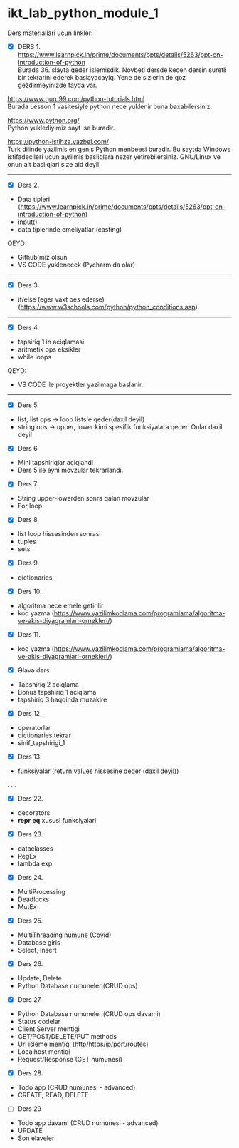 # ikt_lab_python_module_1

Ders materiallari ucun linkler:
<br>
- [x] DERS 1. <br>
https://www.learnpick.in/prime/documents/ppts/details/5263/ppt-on-introduction-of-python <br>
Burada 36. slayta qeder islemisdik. Novbeti dersde kecen dersin suretli bir tekrarini ederek baslayacayiq. Yene de sizlerin de goz gezdirmeyinizde fayda var.

https://www.guru99.com/python-tutorials.html <br>
Burada Lesson 1 vasitesiyle python nece yuklenir buna baxabilersiniz.

https://www.python.org/ <br>
Python yuklediyimiz sayt ise buradir.

https://python-istihza.yazbel.com/ <br>
Turk dilinde yazilmis en genis Python menbeesi buradir. Bu saytda Windows istifadecileri ucun ayrilmis basliqlara nezer yetirebilersiniz. GNU/Linux ve onun alt basliqlari size aid deyil.
<hr>

- [x] Ders 2. <br>

* Data tipleri (https://www.learnpick.in/prime/documents/ppts/details/5263/ppt-on-introduction-of-python)
* input()
* data tiplerinde emeliyatlar (casting)

QEYD:
* Github'miz olsun
* VS CODE yuklenecek (Pycharm da olar)

<hr>

- [x] Ders 3. <br>

* if/else (eger vaxt bes ederse) (https://www.w3schools.com/python/python_conditions.asp)
<hr>

- [x] Ders 4. <br>

* tapsiriq 1 in aciqlamasi
* aritmetik ops eksikler
* while loops

QEYD:
* VS CODE ile proyektler yazilmaga baslanir.
<hr>

- [x] Ders 5. <br>

* list, list ops -> loop lists'e qeder(daxil deyil)
* string ops -> upper, lower kimi spesifik funksiyalara qeder. Onlar daxil deyil

- [x] Ders 6. <br>
* Mini tapshiriqlar aciqlandi
* Ders 5 ile eyni movzular tekrarlandi.

- [x] Ders 7. <br>
* String upper-lowerden sonra qalan movzular
* For loop


- [x] Ders 8. <br>
* list loop hissesinden sonrasi
* tuples
* sets

- [x] Ders 9. <br>
* dictionaries

- [x] Ders 10. <br>
* algoritma nece emele getirilir
* kod yazma (https://www.yazilimkodlama.com/programlama/algoritma-ve-akis-diyagramlari-ornekleri/)

- [x] Ders 11. <br>
* kod yazma (https://www.yazilimkodlama.com/programlama/algoritma-ve-akis-diyagramlari-ornekleri/)

- [x] Əlavə dərs <br>
* Tapshiriq 2 aciqlama
* Bonus tapshiriq 1 aciqlama
* tapshiriq 3 haqqinda muzakire

- [x] Ders 12. <br>
* operatorlar
* dictionaries tekrar
* sinif_tapshirigi_1

- [x] Ders 13. <br>
* funksiyalar (return values hissesine qeder (daxil deyil))

.
.
.

- [x] Ders 22. <br>
* decorators
* __repr__ __eq__ xususi funksiyalari

- [x] Ders 23. <br>
* dataclasses
* RegEx
* lambda exp

- [x] Ders 24. <br>
* MultiProcessing
* Deadlocks
* MutEx

- [x] Ders 25. <br>
* MultiThreading numune (Covid)
* Database giris
* Select, Insert

- [x] Ders 26. <br>
* Update, Delete
* Python Database numuneleri(CRUD ops)


- [x] Ders 27. <br>
* Python Database numuneleri(CRUD ops davami)
* Status codelar
* Client Server mentigi
* GET/POST/DELETE/PUT methods
* Url isleme mentiqi (http/https/ip/port/routes)
* Localhost mentiqi
* Request/Response (GET numunesi)

- [x] Ders 28 <br>
* Todo app (CRUD numunesi - advanced)
* CREATE, READ, DELETE

- [ ] Ders 29 <br>
* Todo app davami (CRUD numunesi - advanced)
* UPDATE
* Son elaveler
